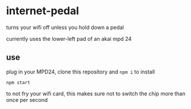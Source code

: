 # internet-pedal

turns your wifi off unless you hold down a pedal

currently uses the lower-left pad of an akai mpd 24

## use

plug in your MPD24, clone this repository and `npm i` to install

```
npm start
```

to not fry your wifi card, this makes sure not to switch the chip more than once per second
